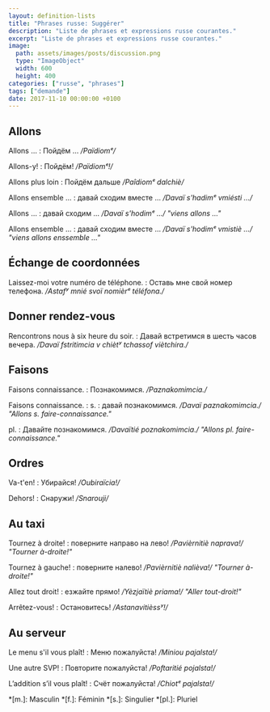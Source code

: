 ```yaml
---
layout: definition-lists
title: "Phrases russe: Suggérer"
description: "Liste de phrases et expressions russe courantes."
excerpt: "Liste de phrases et expressions russe courantes."
image:
  path: assets/images/posts/discussion.png
  type: "ImageObject"
  width: 600
  height: 400
categories: ["russe", "phrases"]
tags: ["demande"]
date: 2017-11-10 00:00:00 +0100
---
```


## Allons

Allons …
: Пойдём …
*/Païdiomᵉ/*

Allons-y!
: Пойдём!
*/Païdiomᵉ!/*

Allons plus loin
: Пойдём дальше
*/Paîdiomᵉ dalchiè/*

Allons ensemble …
: давай сходим вместе …
*/Davaï s'hadimᵉ vmiésti …/*

Allons …
: давай сходим …
*/Davaï s'hodimᵉ …/ "viens allons …"*

Allons ensemble …
: давай сходим вместе …
*/Davaï s'hodimᵉ vmistiè …/ "viens allons enssemble …"*



## Échange de coordonnées

Laissez-moi votre numéro de téléphone.
: Оставь мне свой номер телефона.
*/Astafʸ mnié svoï nomièrᵉ téléfona./*


## Donner rendez-vous

Rencontrons nous à six heure du soir.
: Давай встретимся в шесть часов вечера.
*/Davaï fstritimcia v chiètʸ tchassof viètchira./*


## Faisons

Faisons connaissance.
: Познакомимся.
*/Paznakomimcia./*

Faisons connaissance.
: s.
  : давай познакомимся.
  */Davaï paznakomimcia./ "Allons s. faire-connaissance."*

  pl.
  : Давайте познакомимся.
  */Davaïtié poznakomimcia./ "Allons pl. faire-connaissance."*


## Ordres

Va-t'en!
: Убирайся!
*/Oubiraïcia!/*

Dehors!
: Снаружи!
*/Snarouji/*


## Au taxi

Tournez à droite!
: поверните направо на лево!
*/Pavièrnitiè naprava!/ "Tourner à-droite!"*

Tournez à gauche!
: поверните налево!
*/Pavièrnitiè nalièva!/ "Tourner à-droite!"*

Allez tout droit!
: езжайте прямо!
*/Yèzjaïtiè priama!/ "Aller tout-droit!"*

Arrêtez-vous!
: Остановитесь!
*/Astanavitièssʸ!/*


## Au serveur

Le menu s'il vous plaît!
: Меню пожалуйста!
*/Miniou pajalsta!/*

Une autre SVP!
: Повторите пожалуйста!
*/Poftaritié pojalsta!/*

L’addition s’il vous plaît!
: Счёт пожалуйста!
*/Chiotᵉ pajalsta!/*



*[m.]: Masculin
*[f.]: Féminin
*[s.]: Singulier
*[pl.]: Pluriel
